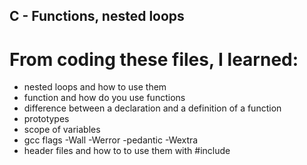 ## C - Functions, nested loops

# From coding these files, I learned:
* nested loops and how to use them
* function and how do you use functions
* difference between a declaration and a definition of a function
* prototypes
* scope of variables
* gcc flags -Wall -Werror -pedantic -Wextra
* header files and how to to use them with #include
